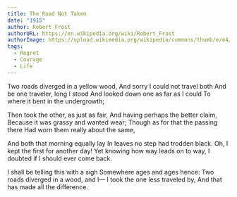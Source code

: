 ```yaml
---
title: The Road Not Taken
date: "1915"
author: Robert Frost
authorURL: https://en.wikipedia.org/wiki/Robert_Frost
authorImage: https://upload.wikimedia.org/wikipedia/commons/thumb/e/e4/Robert_Frost_NYWTS_4.jpg/330px-Robert_Frost_NYWTS_4.jpg
tags:
  - Regret
  - Courage
  - Life
---
```


Two roads diverged in a yellow wood,
And sorry I could not travel both
And be one traveler, long I stood
And looked down one as far as I could
To where it bent in the undergrowth;

Then took the other, as just as fair,
And having perhaps the better claim,
Because it was grassy and wanted wear;
Though as for that the passing there
Had worn them really about the same,

And both that morning equally lay
In leaves no step had trodden black.
Oh, I kept the first for another day!
Yet knowing how way leads on to way,
I doubted if I should ever come back.

I shall be telling this with a sigh
Somewhere ages and ages hence:
Two roads diverged in a wood, and I—
I took the one less traveled by,
And that has made all the difference.
